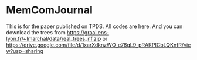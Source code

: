# MemComJournal
This is for the paper published on TPDS. All codes are here. And you can download the trees from 
https://graal.ens-lyon.fr/~lmarchal/data/real_trees_nf.zip or
https://drive.google.com/file/d/1xarXdknzWO_e76gL9_pRAKPICbLQKnfR/view?usp=sharing
